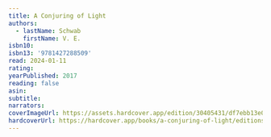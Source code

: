 ```yaml
---
title: A Conjuring of Light
authors:
  - lastName: Schwab
    firstName: V. E.
isbn10:
isbn13: '9781427288509'
read: 2024-01-11
rating:
yearPublished: 2017
reading: false
asin:
subtitle:
narrators:
coverImageUrl: https://assets.hardcover.app/edition/30405431/df7ebb13e00ae61f68f6f41166ff493ce95e3de4.jpeg
hardcoverUrl: https://hardcover.app/books/a-conjuring-of-light/editions/30552337
---
```

